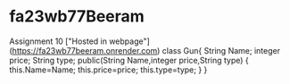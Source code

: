 # fa23wb77Beeram
Assignment 10
["Hosted in webpage"] (https://fa23wb77beeram.onrender.com)
class Gun{ String Name; integer price; String type; public(String Name,integer price,String type) { this.Name=Name; this.price=price; this.type=type; } }

